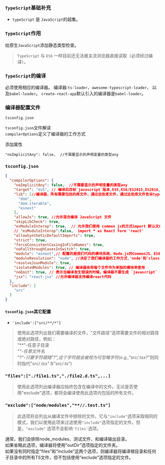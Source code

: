 ###  `TypeScript`基础补充  
+ `typeScript` 是 `JavaScript`的超集。 

### `TypeScript`作用  
给原生`JavaScript`添加静态类型检查。  

> `TypeScript` 与 `ES6` 一样目前还无法被主流浏览器直接读取（必须经过编译）。  

### `TypeScript`的编译  
必须使用相应的编译器。
编译器:`ts-loader`、`awesome-typescript-loader`、
以及`babel-loader`。 `create-react-app`默认引入的编译器是`babel-loader`。  

### 编译器配置文件
`tsconfig.json`   

`tsconfig.json`文件解读  
`compilerOptions`定义了编译器的工作方式  

添加属性
```
"noImplicitAny": false,  //不需要显示的声明变量的类型any
```  
### `tsconfig.json`
```json
{
  "compilerOptions": {
    "noImplicitAny": false,  //不需要显示的声明变量的类型any
    "target": "es5", // 编译后目标`javascript`版本,ES5,ES6/ES2015,ES2016,ES2017,ES2018,ES2019,ES2020,ESNext
    "lib": [//编译器，所有需要包括的库文件，通过这些库文件，通过这些库文件告诉typescript编译器，哪些功能可以使用
      "dom", 
      "dom.iterable",
      "esnext"
    ],
    "allowJs": true, //允许混合编译 JavaScript 文件
    "skipLibCheck": true,
    "esModuleInterop": true,  // 允许我们使用 common js的方式import 默认文件 ,import React from 'react'
    // "esModuleInterop":false,  import * as React form 'react'
    "allowSyntheticDefaultImports": true,
    "strict": true,
    "forceConsistentCasingInFileNames": true,
    "noFallthroughCasesInSwitch": true,
    "module": "esnext",// 配置的是我们代码的模块系统，Node.js的CommonJS、ES6标准的`esnext`、`requirejs`的AMD
    "moduleResolution": "node", //决定了我们编译器的工作方式,'node'和'classic'（已废弃） 
    "resolveJsonModule": true,
    "isolatedModules": true, // 编译器会将每个文件作为单独的模块来使用
    "noEmit": true, // 表示当编译发生错误的时候，编译器不要生成 `javascript` 代码
    "jsx": "react-jsx" //允许编译器支持编译react代码
  },
  "include": [
    "src"
  ]
}
```
#### `tsconfig.json`其它配置 

+ `'include':["src/**/*"]`  
> 使用此选项列出我们需要编译的文件，"文件路径"选项需要文件的相对路径或绝对路径，例如：  
"**"-任意子目录    
"*"-任意文件名  
"?"-只要字符跟随"?",这个字符就会被视为可忽略字符(e.g.,"src/*.tsx?"则同时指代"src/*.tsx"与"src/*.ts")  

### `"files":["./file1.ts","./file2.d.ts",...]`
>使用此选项列出编译器应始终包含在编译中的文件。无论是否使用"exclude"选项，都将会编译使用此选项内包括的所有文件。  

### `"exclude":["node/modules","**//.test.ts"]`  
>此选项将会列出从编译文件中排除的文件。它与`"include"`选项采取相同的模式，我们以使用此项来过滤使用`"include"`选项指定的文件。但是，`"exclude"` 选项不会影响`'files'`选项。 

通常，我们会排除node_modules、测试文件、和编译输出目录。  
如果省略此选项，编译器将使用“outDir”选项指定的文件夹。    
如果没有同时指定“files”和“include”这两个选项，则编译器将编译根目录和任何子目录中的所有TS文件，但不包括使用“exclude”选项指定的文件。  